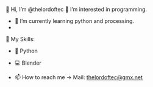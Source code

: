 👋 Hi, I’m @thelordoftec
👀 I’m interested in programming.

- 🌱 I’m currently learning python and processing.
- 
🤖 My Skills:
- 🐍 Python
- 💻 Blender


- 📫 How to reach me -> Mail: thelordoftec@gmx.net
